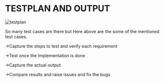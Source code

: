 # TESTPLAN AND OUTPUT
![testplan](https://user-images.githubusercontent.com/99243667/157033099-c2eb6c55-bec8-4035-97d5-37d09fb9c197.png)

So many test cases are there but Here above are the some of the mentioned test cases.

->Capture the steps to test and verify each requirement

->Test once the Implementation is done

->Capture the actual output

->Compare results and raise issues and fix the bugs


